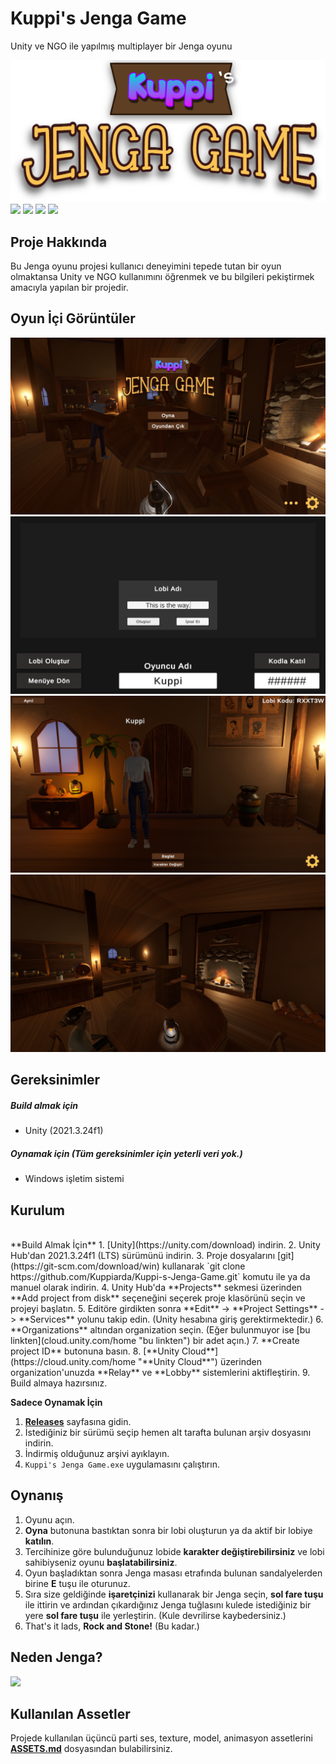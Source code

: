 # Kuppi's Jenga Game
Unity ve NGO ile yapılmış multiplayer bir Jenga oyunu
<br>

![](https://github.com/Kuppiarda/Kuppi-s-Jenga-Game/blob/main/Assets/Textures/LogoSprite.png)
![](https://img.shields.io/github/stars/Kuppiarda/Kuppi-s-Jenga-Game/) ![](https://img.shields.io/github/forks/Kuppiarda/Kuppi-s-Jenga-Game/) ![](https://img.shields.io/github/release/Kuppiarda/Kuppi-s-Jenga-Game/) ![](https://img.shields.io/github/issues/Kuppiarda/Kuppi-s-Jenga-Game/)

## Proje Hakkında
Bu Jenga oyunu projesi kullanıcı deneyimini tepede tutan bir oyun olmaktansa Unity ve NGO kullanımını öğrenmek ve bu bilgileri pekiştirmek amacıyla yapılan bir projedir.
## Oyun İçi Görüntüler
![](https://github.com/Kuppiarda/Kuppi-s-Jenga-Game/blob/main/Screenshots/MainMenu.png)
![](https://github.com/Kuppiarda/Kuppi-s-Jenga-Game/blob/main/Screenshots/CreateLobby.png)
![](https://github.com/Kuppiarda/Kuppi-s-Jenga-Game/blob/main/Screenshots/Lobby.png)
![](https://github.com/Kuppiarda/Kuppi-s-Jenga-Game/blob/main/Screenshots/InGame.png)
## Gereksinimler
##### Build almak için
- Unity (2021.3.24f1)

##### Oynamak için (Tüm gereksinimler için yeterli veri yok.)
- Windows işletim sistemi

## Kurulum
<br>
**Build Almak İçin**
1. [Unity](https://unity.com/download) indirin.
2. Unity Hub'dan 2021.3.24f1 (LTS) sürümünü indirin.
3. Proje dosyalarını [git](https://git-scm.com/download/win) kullanarak `git clone https://github.com/Kuppiarda/Kuppi-s-Jenga-Game.git` komutu ile ya da manuel olarak indirin.
4. Unity Hub'da **Projects** sekmesi üzerinden **Add project from disk** seçeneğini seçerek proje klasörünü seçin ve projeyi başlatın.
5. Editöre girdikten sonra **Edit** -> **Project Settings** -> **Services** yolunu takip edin. (Unity hesabına giriş gerektirmektedir.)
6. **Organizations** altından organization seçin. (Eğer bulunmuyor ise [bu linkten](cloud.unity.com/home "bu linkten") bir adet açın.)
7. **Create project ID** butonuna basın.
8. [**Unity Cloud**](https://cloud.unity.com/home "**Unity Cloud**") üzerinden organization'unuzda **Relay** ve **Lobby** sistemlerini aktifleştirin.
9. Build almaya hazırsınız.
<br>

**Sadece Oynamak İçin**

1. [**Releases**](https://github.com/Kuppiarda/Kuppi-s-Jenga-Game/releases "**Releases**") sayfasına gidin.
2. İstediğiniz bir sürümü seçip hemen alt tarafta bulunan arşiv dosyasını indirin.
3. İndirmiş olduğunuz arşivi ayıklayın.
4. `Kuppi's Jenga Game.exe` uygulamasını çalıştırın.

## Oynanış
1. Oyunu açın.
2. **Oyna** butonuna bastıktan sonra bir lobi oluşturun ya da aktif bir lobiye **katılın**.
3. Tercihinize göre bulunduğunuz lobide **karakter değiştirebilirsiniz** ve lobi sahibiyseniz oyunu **başlatabilirsiniz**.
4. Oyun başladıktan sonra Jenga masası etrafında bulunan sandalyelerden birine **E** tuşu ile oturunuz.
5. Sıra size geldiğinde **işaretçinizi** kullanarak bir Jenga seçin, **sol fare tuşu** ile ittirin ve ardından çıkardığınız Jenga tuğlasını kulede istediğiniz bir yere **sol fare tuşu** ile yerleştirin. (Kule devrilirse kaybedersiniz.)
6. That's it lads, **Rock and Stone!** (Bu kadar.)

## Neden Jenga?
![](https://github.com/Kuppiarda/Kuppi-s-Jenga-Game/blob/main/Screenshots/NedenJenga.gif)

## Kullanılan Assetler
Projede kullanılan üçüncü parti ses, texture, model, animasyon assetlerini [**ASSETS.md**](https://github.com/Kuppiarda/Kuppi-s-Jenga-Game/blob/main/ASSETS.md "ASSETS.md") dosyasından bulabilirsiniz. 
